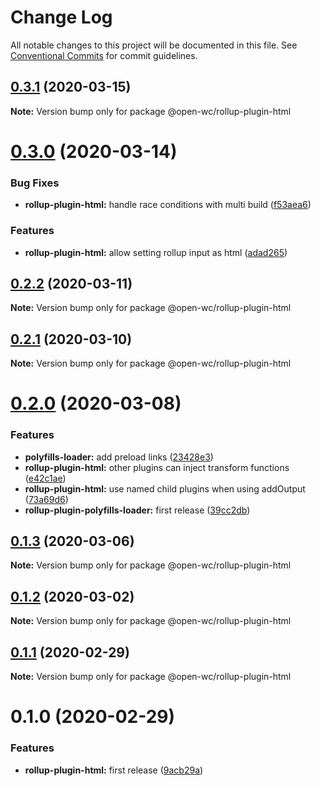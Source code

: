 # Change Log

All notable changes to this project will be documented in this file.
See [Conventional Commits](https://conventionalcommits.org) for commit guidelines.

## [0.3.1](https://github.com/open-wc/open-wc/compare/@open-wc/rollup-plugin-html@0.3.0...@open-wc/rollup-plugin-html@0.3.1) (2020-03-15)

**Note:** Version bump only for package @open-wc/rollup-plugin-html





# [0.3.0](https://github.com/open-wc/open-wc/compare/@open-wc/rollup-plugin-html@0.2.2...@open-wc/rollup-plugin-html@0.3.0) (2020-03-14)


### Bug Fixes

* **rollup-plugin-html:** handle race conditions with multi build ([f53aea6](https://github.com/open-wc/open-wc/commit/f53aea6f8cedccddcd993bf082debdcf325470e4))


### Features

* **rollup-plugin-html:** allow setting rollup input as html ([adad265](https://github.com/open-wc/open-wc/commit/adad26542e9388df7dc1244e8def9af623349a11))





## [0.2.2](https://github.com/open-wc/open-wc/compare/@open-wc/rollup-plugin-html@0.2.1...@open-wc/rollup-plugin-html@0.2.2) (2020-03-11)

**Note:** Version bump only for package @open-wc/rollup-plugin-html





## [0.2.1](https://github.com/open-wc/open-wc/compare/@open-wc/rollup-plugin-html@0.2.0...@open-wc/rollup-plugin-html@0.2.1) (2020-03-10)

**Note:** Version bump only for package @open-wc/rollup-plugin-html





# [0.2.0](https://github.com/open-wc/open-wc/compare/@open-wc/rollup-plugin-html@0.1.3...@open-wc/rollup-plugin-html@0.2.0) (2020-03-08)


### Features

* **polyfills-loader:** add preload links ([23428e3](https://github.com/open-wc/open-wc/commit/23428e344154af6826e7db6a72f67533f3bd9511))
* **rollup-plugin-html:** other plugins can inject transform functions ([e42c1ae](https://github.com/open-wc/open-wc/commit/e42c1ae6a04ee5d4004ed23d03b09dc9b287cd83))
* **rollup-plugin-html:** use named child plugins when using addOutput ([73a69d6](https://github.com/open-wc/open-wc/commit/73a69d661ad4224938e02f8897956e79a92c7995))
* **rollup-plugin-polyfills-loader:** first release ([39cc2db](https://github.com/open-wc/open-wc/commit/39cc2db792f7f5914377f00037483d0147b7b61d))





## [0.1.3](https://github.com/open-wc/open-wc/compare/@open-wc/rollup-plugin-html@0.1.2...@open-wc/rollup-plugin-html@0.1.3) (2020-03-06)

**Note:** Version bump only for package @open-wc/rollup-plugin-html





## [0.1.2](https://github.com/open-wc/open-wc/compare/@open-wc/rollup-plugin-html@0.1.1...@open-wc/rollup-plugin-html@0.1.2) (2020-03-02)

**Note:** Version bump only for package @open-wc/rollup-plugin-html





## [0.1.1](https://github.com/open-wc/open-wc/compare/@open-wc/rollup-plugin-html@0.1.0...@open-wc/rollup-plugin-html@0.1.1) (2020-02-29)

**Note:** Version bump only for package @open-wc/rollup-plugin-html





# 0.1.0 (2020-02-29)


### Features

* **rollup-plugin-html:** first release ([9acb29a](https://github.com/open-wc/open-wc/commit/9acb29ac84b0ef7e2b06c57043c9d2c76d5a29c0))
